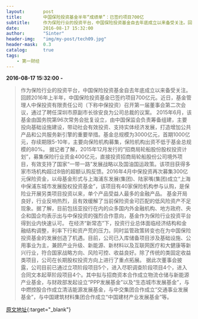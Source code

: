 ```yaml
---
layout:       post
title:        中国保险投资基金半年“成绩单”：已签约项目700亿
subtitle:     作为保险行业的投资平台，中国保险投资基金自去年底成立以来备受关注。回顾过去的半年，中国保险投资基金已签约项目700亿元。
date:         2016-08-17 15:32:00
author:       "Sinter"
header-img:   "img/my-post/tech09.jpg"
header-mask:  0.3
catalog:      true
tags:
    - 第一财经
---
```


**2016-08-17 15:32:00**  **-**

> 作为保险行业的投资平台，中国保险投资基金自去年底成立以来备受关注。回顾2016年上半年，中国保险投资基金已签约项目700亿元。近日，基金管理人中保投资有限责任公司（下称中保投资）召开第一届董事会第二次会议，通过了聘任深圳市原副市长徐安良为公司总裁的议案。
2015年6月，该基金由国务院第96次常务会批复设立，由中国保监会负责筹备组建，主要投向基础设施建设，带动社会有效投资、支持实体经济发展，打造增加公共产品和公共服务新引擎的重要举措。基金总规模为3000亿元，首期1000亿元，存续期限5-10年，主要向保险机构募集，保险机构出资不低于基金总规模的80%。
据记者了解，2015年12月发行的“招商局轮船股份股权投资计划”，募集保险行业资金400亿元，直接投资招商局轮船股份公司境外项目，有效支持了国家“一带一路”发展战略以及国油国运政策。该项目获得多家市场机构超过8倍的超额认购反馈。2016年4月中保投资再次募集300亿元保险资金，以母基金形式与上海浦东发展(集团)、陆家嘴(集团)成立“上海中保浦东城市发展股权投资基金”，该项目有40家保险机构参与认购，是保险业开展另类项目投资以来，单个产品受益人最多的金融产品。
基金开局良好，行业反响热烈，且有效缓解了当前保险资金可匹配的低风险资产不足现象。据了解，目前包括亚投行在内的众多国内外金融机构、地方政府、央企和国企均表示出与中保投资的强烈合作意向，基金作为保险行业投资平台得到业内快速认可。
在经济“新常态”下，投资行业总体面临经济结构和金融结构调整，利率下行和资产荒的压力。同时监管政策转变也在为中国保险投资基金的发展创造了机遇。目前，公司已入库储备项目涉及基础设施、公用事业为主，兼顾产业升级、新能源、新材料以及互联网医疗和大健康等新兴行业，符合国家战略方向、风险可控、收益良好。除了传统的类固定收益类项目，公司在长期股权投资方向上进行了重点拓展。
据此次董事会披露，公司目前已通过立项阶段项目5个，进入尽职调查阶段项目4个，进入合同文本起草阶段项目4个。其中拟与招商资本合作成立物流仓储与新能源产业基金，与财政部发起设立“PPP发展基金”以及“生态城市发展基金”，与中燃控股合作成立清洁能源发展基金，与中交集团合作成立“交通事业发展基金”，与中国建筑材料集团合作成立“中国建材产业发展基金”等。


[原文地址](http://www.yicai.com/news/5064850.html){:target="_blank"}


